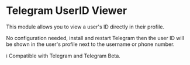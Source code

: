 # Telegram UserID Viewer

This module allows you to view a user's ID directly in their profile.

No configuration needed, install and restart Telegram then the user ID will be shown in the user's profile next to the username or phone number.

ℹ️ Compatible with Telegram and Telegram Beta.
